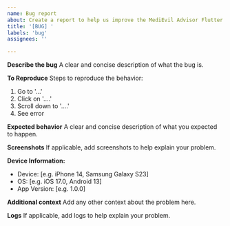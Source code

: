 ```yaml
---
name: Bug report
about: Create a report to help us improve the MediEvil Advisor Flutter proof of concept
title: '[BUG] '
labels: 'bug'
assignees: ''

---
```


**Describe the bug**
A clear and concise description of what the bug is.

**To Reproduce**
Steps to reproduce the behavior:
1. Go to '...'
2. Click on '....'
3. Scroll down to '....'
4. See error

**Expected behavior**
A clear and concise description of what you expected to happen.

**Screenshots**
If applicable, add screenshots to help explain your problem.

**Device Information:**
 - Device: [e.g. iPhone 14, Samsung Galaxy S23]
 - OS: [e.g. iOS 17.0, Android 13]
 - App Version: [e.g. 1.0.0]

**Additional context**
Add any other context about the problem here.

**Logs**
If applicable, add logs to help explain your problem. 